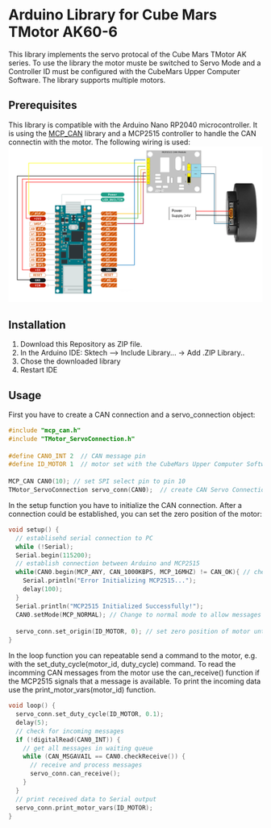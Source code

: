 # Arduino Library for Cube Mars TMotor AK60-6

This library implements the servo protocal of the Cube Mars TMotor AK series. To use the library the motor muste be switched to Servo Mode and a Controller ID must be configured with the CubeMars Upper Computer Software. The library supports multiple motors.

## Prerequisites
This library is compatible with the Arduino Nano RP2040 microcontroller. It is using the [MCP_CAN](https://github.com/coryjfowler/MCP_CAN_lib) library and a MCP2515 controller to handle the CAN connectin with the motor. The following wiring is used:
![plot](basic_wiring.png)

## Installation
1. Download this Repository as ZIP file.
2. In the Arduino IDE: Sktech --> Include Library... -> Add .ZIP Library..
3. Chose the downloaded library
4. Restart IDE

## Usage
First you have to create a CAN connection and a servo_connection object:
```C++
#include "mcp_can.h"
#include "TMotor_ServoConnection.h"

#define CAN0_INT 2  // CAN message pin
#define ID_MOTOR 1  // motor set with the CubeMars Upper Computer Software

MCP_CAN CAN0(10); // set SPI select pin to pin 10
TMotor_ServoConnection servo_conn(CAN0);  // create CAN Servo Connection
```

In the setup function you have to initialize the CAN connection. After a connection could be established, you can set the zero position of the motor:
```C++
void setup() {
  // establisehd serial connection to PC
  while (!Serial);
  Serial.begin(115200);
  // establish connection between Arduino and MCP2515
  while(CAN0.begin(MCP_ANY, CAN_1000KBPS, MCP_16MHZ) != CAN_OK){ // check if conenction could be establisehd; retry if not
    Serial.println("Error Initializing MCP2515...");
    delay(100);
  } 
  Serial.println("MCP2515 Initialized Successfully!");
  CAN0.setMode(MCP_NORMAL); // Change to normal mode to allow messages to be transmitted

  servo_conn.set_origin(ID_MOTOR, 0); // set zero position of motor until power-off
}
```

In the loop function you can repeatable send a command to the motor, e.g. with the set_duty_cycle(motor_id, duty_cycle) command. To read the incomming CAN messages from the motor use the can_receive() function if the MCP2515 signals that a message is available. To print the incoming data use the print_motor_vars(motor_id) function.
```C++
void loop() {
  servo_conn.set_duty_cycle(ID_MOTOR, 0.1);
  delay(5);
  // check for incoming messages
  if (!digitalRead(CAN0_INT)) {
    // get all messages in waiting queue
    while (CAN_MSGAVAIL == CAN0.checkReceive()) {
      // receive and process messages
      servo_conn.can_receive();
    }
  }
  // print received data to Serial output
  servo_conn.print_motor_vars(ID_MOTOR);
}
```
